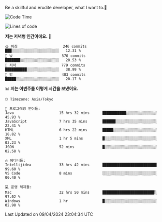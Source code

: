 Be a skillful and erudite developer, what I want to.👶

<!--START_SECTION:waka-->
![Code Time](http://img.shields.io/badge/Code%20Time-680%20hrs%2042%20mins-blue)

![Lines of code](https://img.shields.io/badge/%EC%A0%80%EB%8A%94%20%EC%97%AC%ED%83%9C%EA%B9%8C%EC%A7%80%20-1.2%20million%20%EC%A4%84%EC%9D%98%20%EC%BD%94%EB%93%9C%EB%A5%BC%20%EC%9E%91%EC%84%B1%ED%96%88%EC%96%B4%EC%9A%94.-blue)

**저는 저녁형 인간이에요. 🦉** 

```text
🌞 아침                     246 commits         ███░░░░░░░░░░░░░░░░░░░░░░   12.31 % 
🌆 낮　                     570 commits         ███████░░░░░░░░░░░░░░░░░░   28.53 % 
🌃 저녁                     779 commits         ██████████░░░░░░░░░░░░░░░   38.99 % 
🌙 밤　                     403 commits         █████░░░░░░░░░░░░░░░░░░░░   20.17 % 
```


📊 **저는 이번주를 이렇게 시간을 보냈어요.** 

```text
🕑︎ Timezone: Asia/Tokyo

💬 프로그래밍 언어들: 
Java                     15 hrs 32 mins      ███████████░░░░░░░░░░░░░░   45.93 % 
JavaScript               7 hrs 35 mins       ██████░░░░░░░░░░░░░░░░░░░   22.41 % 
HTML                     6 hrs 22 mins       █████░░░░░░░░░░░░░░░░░░░░   18.82 % 
XML                      1 hr 5 mins         █░░░░░░░░░░░░░░░░░░░░░░░░   03.23 % 
JSON                     52 mins             █░░░░░░░░░░░░░░░░░░░░░░░░   02.58 % 

🔥 에디터들: 
Intellijidea             33 hrs 42 mins      █████████████████████████   99.60 % 
VS Code                  8 mins              ░░░░░░░░░░░░░░░░░░░░░░░░░   00.40 % 

💻 운영 체제들: 
Mac                      32 hrs 50 mins      ████████████████████████░   97.02 % 
Windows                  1 hr                █░░░░░░░░░░░░░░░░░░░░░░░░   02.98 % 
```


 Last Updated on 09/04/2024 23:04:34 UTC
<!--END_SECTION:waka-->

